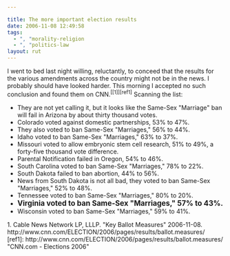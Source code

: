 ```yaml
---

title: The more important election results
date: 2006-11-08 12:49:58
tags:
  - ", "morality-religion
  - ", "politics-law
layout: rut
---
```


I went to bed last night willing, reluctantly, to conceed that the results for the various amendments across the country might not be in the news.  I probably should have looked harder.  This morning I accepted no such conclusion and found them on CNN.<sup>[\[1\]][ref1]</sup>  Scanning the list:

* They are not yet calling it, but it looks like the Same-Sex "Marriage" ban will fail in Arizona by about thirty thousand votes.
* Colorado voted against domestic partnerships, 53% to 47%.
* They also voted to ban Same-Sex "Marriages," 56% to 44%.
* Idaho voted to ban Same-Sex "Marriages," 63% to 37%.
* Missouri voted to allow embryonic stem cell research, 51% to 49%, a forty-five thousand vote difference.
* Parental Notification failed in Oregon, 54% to 46%.
* South Carolina voted to ban Same-Sex "Marriages," 78% to 22%.
* South Dakota failed to ban abortion, 44% to 56%.
* News from South Dakota is not all bad, they voted to ban Same-Sex "Marriages," 52% to 48%.
* Tennessee voted to ban Same-Sex "Marriages," 80% to 20%.
* <strong><big>Virginia voted to ban Same-Sex "Marriages," 57% to 43%.</big></strong>
* Wisconsin voted to ban Same-Sex "Marriages," 59% to 41%.


<div markdown="1" class="postrefs">
1.  Cable News Network LP, LLLP.  "Key Ballot Measures"  2006-11-08. http://www.cnn.com/ELECTION/2006/pages/results/ballot.measures/
</div>
[ref1]: http://www.cnn.com/ELECTION/2006/pages/results/ballot.measures/ "CNN.com - Elections 2006"

